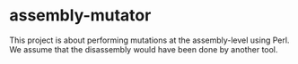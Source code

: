 # assembly-mutator
This project is about performing mutations at the assembly-level using Perl. We assume that the disassembly would have been done by another tool. 
